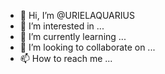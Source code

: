 - 👋 Hi, I’m @URIELAQUARIUS
- 👀 I’m interested in ...
- 🌱 I’m currently learning ...
- 💞️ I’m looking to collaborate on ...
- 📫 How to reach me ...

<!---
URIELAQUARIUS/URIELAQUARIUS is a ✨ special ✨ repository because its `README.md` (this file) appears on your GitHub profile.
You can click the Preview link to take a look at your changes.
--->

